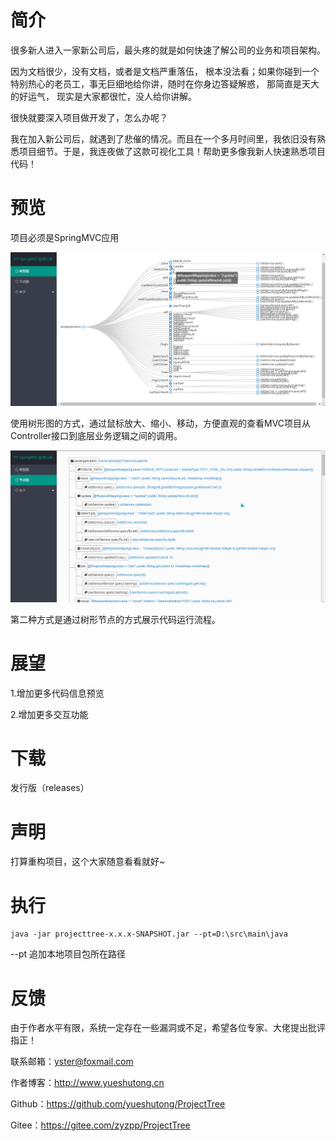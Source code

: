 # 简介

很多新人进入一家新公司后，最头疼的就是如何快速了解公司的业务和项目架构。


因为文档很少，没有文档，或者是文档严重落伍， 根本没法看；如果你碰到一个特别热心的老员工，事无巨细地给你讲，随时在你身边答疑解惑， 那简直是天大的好运气， 现实是大家都很忙，没人给你讲解。


很快就要深入项目做开发了，怎么办呢？


我在加入新公司后，就遇到了悲催的情况。而且在一个多月时间里，我依旧没有熟悉项目细节。于是，我连夜做了这款可视化工具！帮助更多像我新人快速熟悉项目代码！
# 预览
项目必须是SpringMVC应用

![图片未加载](./logo/12419.png)

使用树形图的方式，通过鼠标放大、缩小、移动，方便直观的查看MVC项目从Controller接口到底层业务逻辑之间的调用。

![图片未加载](./logo/131112437.png)

第二种方式是通过树形节点的方式展示代码运行流程。

# 展望

1.增加更多代码信息预览

2.增加更多交互功能

# 下载

发行版（releases）

# 声明

打算重构项目，这个大家随意看看就好~

# 执行

```
java -jar projecttree-x.x.x-SNAPSHOT.jar --pt=D:\src\main\java
```
--pt 追加本地项目包所在路径

# 反馈

由于作者水平有限，系统一定存在一些漏洞或不足，希望各位专家、大佬提出批评指正！

联系邮箱：yster@foxmail.com

作者博客：http://www.yueshutong.cn

Github：https://github.com/yueshutong/ProjectTree

Gitee：https://gitee.com/zyzpp/ProjectTree
